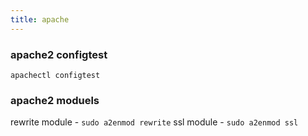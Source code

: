 ```yaml
---
title: apache
---
```



### apache2 configtest

```
apachectl configtest
```

### apache2 moduels

rewrite module - `sudo a2enmod rewrite`
ssl module - `sudo a2enmod ssl`
